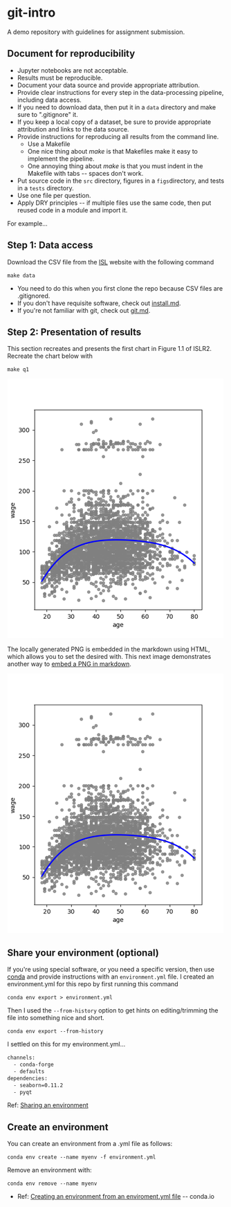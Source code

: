
# git-intro

A demo repository with guidelines for assignment submission.

## Document for reproducibility

* Jupyter notebooks are not acceptable.
* Results must be reproducible.
* Document your data source and provide appropriate attribution.
* Provide clear instructions for every step in the data-processing pipeline, including data access.
* If you need to download data, then put it in a `data` directory and make sure to ".gitignore" it.
* If you keep a local copy of a dataset, be sure to provide appropriate attribution and links to the data source.
* Provide instructions for reproducing all results from the command line.
  * Use a Makefile
  * One nice thing about *make* is that Makefiles make it easy to implement the pipeline.
  * One annoying thing about *make* is that you must indent in the Makefile with tabs -- spaces don't work.
* Put source code in the `src` directory, figures in a `figs`directory, and tests in a `tests` directory.
* Use one file per question.
* Apply DRY principles -- if multiple files use the same code, then put reused code in a module and import it.

For example...

## Step 1: Data access

Download the CSV file from the [ISL](http://statlearning.com) website with the following command

```
make data
```

* You need to do this when you first clone the repo because CSV files are .gitignored.
* If you don't have requisite software, check out [install.md](http://github.com/ds5010/spring-2023/install.md).
* If you're not familiar with git, check out [git.md](http://github.com/ds5010/spring-2023/git.md).

## Step 2: Presentation of results

This section recreates and presents the first chart in Figure 1.1 of ISLR2.
Recreate the chart below with
```
make q1
```

<img src="figs/q1.png" width=500>

The locally generated PNG is embedded in the markdown using HTML, which allows you to set the desired with.
This next image demonstrates another way to [embed a PNG in markdown](https://docs.github.com/en/get-started/writing-on-github/getting-started-with-writing-and-formatting-on-github/basic-writing-and-formatting-syntax#images).

![another image](figs/q1.png)

## Share your environment (optional)

If you're using special software, or you need a specific version, then use 
[conda](https://conda.io/projects/conda/en/latest/user-guide/tasks/manage-environments.html) 
and provide instructions with an `environment.yml` file.
I created an environment.yml for this repo by first running this command
```
conda env export > environment.yml
```
Then I used the `--from-history` option to get hints on editing/trimming the file into something nice and short.
```
conda env export --from-history
```
I settled on this for my environment.yml...
```
channels:
  - conda-forge
  - defaults
dependencies:
  - seaborn=0.11.2
  - pyqt
```
Ref: [Sharing an environment](https://conda.io/projects/conda/en/latest/user-guide/tasks/manage-environments.html#sharing-an-environment)

## Create an environment

You can create an environment from a .yml file as follows:
```
conda env create --name myenv -f environment.yml
```
Remove an environment with:
```
conda env remove --name myenv
```
* Ref: [Creating an environment from an enviroment.yml file](https://conda.io/projects/conda/en/latest/user-guide/tasks/manage-environments.html#creating-an-environment-from-an-environment-yml-file) -- conda.io
